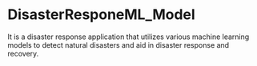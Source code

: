 # DisasterResponeML_Model

It is a disaster response application that utilizes various machine learning models to detect natural disasters and aid in disaster response and recovery.
